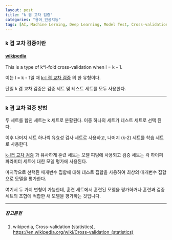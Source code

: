 ```yaml
---
layout: post
title: "k 겹 교차 검증"
categories: "용어_인공지능"
tags: [AI, Machine Lerning, Deep Learning, Model Test, Cross-validation]
---
```


### k 겹 교차 검증이란

#### [wikipedia](https://en.wikipedia.org/wiki/Cross-validation_(statistics))

This is a type of k*l-fold cross-validation when l = k - 1.

이는 l = k - 1일 때 [k-l 겹 교차 검증](https://maizer2.github.io/2022/02/06/용어_인공지능/k-l-겹-교차-검증.html) 의 한 유형이다.

단일 k 겹 교차 검증은 검증 세트 및 테스트 세트를 모두 사용한다.

---

### k 겹 교차 검증 방법

두 세트를 합친 세트는 k 세트로 분활된다. 이중 하나의 세트가 테스트 세트로 선택 된다.

이후 나머지 세트 하나씩 유효성 검사 세트로 사용하고, 나머지 (k-2) 세트를 학습 세트로 사용한다.

[k-l겹 교차 검증](https://maizer2.github.io/2022/02/06/용어_인공지능/k-l-겹-교차-검증.html) 과 유사하게 훈련 세트는 모델 피팅에 사용되고 검증 세트는 각 하이퍼파라미터 세트에 대한 모델 평가에 사용된다.

마지막으로 선택된 매개변수 집합에 대해 테스트 집합을 사용하여 최상의 매개변수 집합으로 모델을 평가한다. 

여기서 두 가지 변형이 가능한데, 훈련 세트에서 훈련된 모델을 평가하거나 훈련과 검증 세트의 조합에 적합한 새 모델을 평가하는 것입니다.

---

##### 참고문헌

1) wikipedia, Cross-validation (statistics), https://en.wikipedia.org/wiki/Cross-validation_(statistics)
